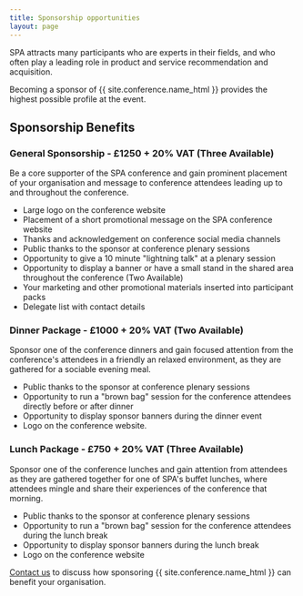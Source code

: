 ```yaml
---
title: Sponsorship opportunities
layout: page
---
```

<p>SPA attracts many participants who are experts in their fields, and who often play a leading role in product and service recommendation and acquisition.</p>
<p>Becoming a sponsor of {{ site.conference.name_html }} provides the highest possible profile at the event.</p>

<h2>Sponsorship Benefits</h2>

<h3>General Sponsorship - £1250 + 20% VAT (Three Available)</h3>
<p>Be a core supporter of the SPA conference and gain prominent placement of your organisation and message to conference attendees leading up to and throughout the conference.</p>
<ul>
   <li>Large logo on the conference website</li>
   <li>Placement of a short promotional message on the SPA conference website</li>
   <li>Thanks and acknowledgement on conference social media channels</li>
   <li>Public thanks to the sponsor at conference plenary sessions</li>
   <li>Opportunity to give a 10 minute "lightning talk" at a plenary session</li>
   <li>Opportunity to display a banner or have a small stand in the shared area throughout the conference (Two Available)</li>
   <li>Your marketing and other promotional materials inserted into participant packs</li>
   <li>Delegate list with contact details</li>
</ul>


<h3>Dinner Package - £1000 + 20% VAT (Two Available)</h3>
<p>Sponsor one of the conference dinners and gain focused attention from the conference's attendees in a friendly an relaxed environment, as they are gathered for a sociable evening meal.</p>
<ul>
   <li>Public thanks to the sponsor at conference plenary sessions</li>
   <li>Opportunity to run a "brown bag" session for the conference attendees directly before or after dinner</li>
   <li>Opportunity to display sponsor banners during the dinner event</li>
   <li>Logo on the conference website.</li>
</ul>

<h3>Lunch Package - £750 + 20% VAT (Three Available)</h3>
<p>Sponsor one of the conference lunches and gain attention from attendees as they are gathered together for one of SPA's buffet lunches, where attendees mingle and share their experiences of the conference that morning.</p>
<ul>
   <li>Public thanks to the sponsor at conference plenary sessions</li>
   <li>Opportunity to run a "brown bag" session for the conference attendees during the lunch break</li>
   <li>Opportunity to display sponsor banners during the lunch break</li>
   <li>Logo on the conference website</li>
</ul>

<p></p>
<p><a href="mailto:conference@spaconference.org?Subject={{ site.conference.conference_year_caps }}%20Sponsorship" target="_top">Contact us</a> to discuss how sponsoring {{ site.conference.name_html }} can benefit your organisation.</p>
